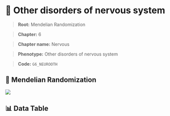 # 🧪 Other disorders of nervous system

> **Root:** Mendelian Randomization

> **Chapter:** 6  

> **Chapter name:** Nervous

> **Phenotype:** Other disorders of nervous system  

> **Code:** `G6_NEUROOTH`

## 🧬 Mendelian Randomization  

<img src="/MR/Figures/Forward/G6_NEUROOTH.png"/>

## 📊 Data Table

<CsvTableMRF src="/public/MR/Data/Forward/G6_NEUROOTH.csv"/>
